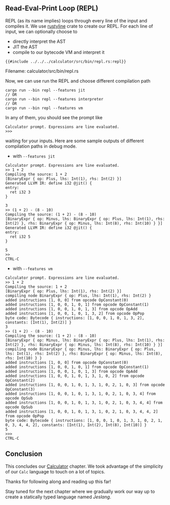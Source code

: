 ## Read-Eval-Print Loop (REPL)

REPL (as its name implies) loops through every line of the input and compiles it. We use [rustyline](https://github.com/kkawakam/rustyline) crate to create our REPL. For each line of input, we can optionally choose to

* directly interpret the AST
* JIT the AST
* compile to our bytecode VM and interpret it

```rust,no_run,noplaypen
{{#include ../../../calculator/src/bin/repl.rs:repl}}
```
<span class="filename">Filename: calculator/src/bin/repl.rs</span>

Now, we can use run the REPL and choose different compilation path

```
cargo run --bin repl --features jit
// OR
cargo run --bin repl --features interpreter
// OR
cargo run --bin repl --features vm
```

In any of them, you should see the prompt like

```text
Calculator prompt. Expressions are line evaluated.
>>>
```

waiting for your inputs. Here are some sample outputs of different compilation paths in debug mode.

*  with `--features jit`

```text
Calculator prompt. Expressions are line evaluated.
>> 1 + 2
Compiling the source: 1 + 2
[BinaryExpr { op: Plus, lhs: Int(1), rhs: Int(2) }]
Generated LLVM IR: define i32 @jit() {
entry:
  ret i32 3
}

3
>> (1 + 2) - (8 - 10)
Compiling the source: (1 + 2) - (8 - 10)
[BinaryExpr { op: Minus, lhs: BinaryExpr { op: Plus, lhs: Int(1), rhs: Int(2) }, rhs: BinaryExpr { op: Minus, lhs: Int(8), rhs: Int(10) } }]
Generated LLVM IR: define i32 @jit() {
entry:
  ret i32 5
}

5
>>
CTRL-C
```

* with `--features vm`

```text
Calculator prompt. Expressions are line evaluated.
>> 1 + 2
Compiling the source: 1 + 2
[BinaryExpr { op: Plus, lhs: Int(1), rhs: Int(2) }]
compiling node BinaryExpr { op: Plus, lhs: Int(1), rhs: Int(2) }
added instructions [1, 0, 0] from opcode OpConstant(0)
added instructions [1, 0, 0, 1, 0, 1] from opcode OpConstant(1)
added instructions [1, 0, 0, 1, 0, 1, 3] from opcode OpAdd
added instructions [1, 0, 0, 1, 0, 1, 3, 2] from opcode OpPop
byte code: Bytecode { instructions: [1, 0, 0, 1, 0, 1, 3, 2], constants: [Int(1), Int(2)] }
3
>> (1 + 2) - (8 - 10)
Compiling the source: (1 + 2) - (8 - 10)
[BinaryExpr { op: Minus, lhs: BinaryExpr { op: Plus, lhs: Int(1), rhs: Int(2) }, rhs: BinaryExpr { op: Minus, lhs: Int(8), rhs: Int(10) } }]
compiling node BinaryExpr { op: Minus, lhs: BinaryExpr { op: Plus, lhs: Int(1), rhs: Int(2) }, rhs: BinaryExpr { op: Minus, lhs: Int(8), rhs: Int(10) } }
added instructions [1, 0, 0] from opcode OpConstant(0)
added instructions [1, 0, 0, 1, 0, 1] from opcode OpConstant(1)
added instructions [1, 0, 0, 1, 0, 1, 3] from opcode OpAdd
added instructions [1, 0, 0, 1, 0, 1, 3, 1, 0, 2] from opcode OpConstant(2)
added instructions [1, 0, 0, 1, 0, 1, 3, 1, 0, 2, 1, 0, 3] from opcode OpConstant(3)
added instructions [1, 0, 0, 1, 0, 1, 3, 1, 0, 2, 1, 0, 3, 4] from opcode OpSub
added instructions [1, 0, 0, 1, 0, 1, 3, 1, 0, 2, 1, 0, 3, 4, 4] from opcode OpSub
added instructions [1, 0, 0, 1, 0, 1, 3, 1, 0, 2, 1, 0, 3, 4, 4, 2] from opcode OpPop
byte code: Bytecode { instructions: [1, 0, 0, 1, 0, 1, 3, 1, 0, 2, 1, 0, 3, 4, 4, 2], constants: [Int(1), Int(2), Int(8), Int(10)] }
5
>>>
CTRL-C
```

## Conclusion

This concludes our [Calculator](./calc_intro.md) chapter. We took advantage of the simplicity of our `Calc` language to touch on a lot of topics.

Thanks for following along and reading up this far!

Stay tuned for the next chapter where we gradually work our way up to create a statically typed language named *Jeslang*.
